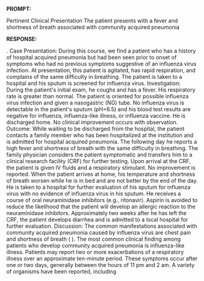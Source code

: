 **PROMPT:**

Pertinent Clinical Presentation  The patient presents with a fever and shortness of breath associated with community acquired pneumonia

**RESPONSE:**

 .  Case Presentation: During this course, we find a patient who has a history of hospital acquired pneumonia but had been seen prior to onset of symptoms who had no previous symptoms suggestive of an influenza virus infection. At presentation, this patient is agitated, has rapid respiration, and complains of the same difficulty in breathing. The patient is taken to a hospital and his sputum is screened for influenza virus.  Investigation: During the patient's initial exam, he coughs and has a fever. His respiratory rate is greater than normal. The patient is oriented for possible influenza virus infection and given a nasogastric (NG) tube. No influenza virus is detectable in the patient's sputum (pH=6.5) and his blood test results are negative for influenza, influenza-like illness, or influenza vaccine. He is discharged home. No clinical improvement occurs with observation.  Outcome: While waiting to be discharged from the hospital, the patient contacts a family member who has been hospitalized at the institution and is admitted for hospital acquired pneumonia. The following day he reports a high fever and shortness of breath with the same difficulty in breathing. The family physician considers the patient symptomatic and transfers him to a clinical research facility (CRF) for further testing. Upon arrival at the CRF, the patient is given IV fluids and a respiratory stimulant. No improvement is reported. When the patient arrives at home, his temperature and shortness of breath worsen while he is in bed and are not better by the end of the day. He is taken to a hospital for further evaluation of his sputum for influenza virus with no evidence of influenza virus in his sputum. He receives a course of oral neuraminidase inhibitors (e.g., ritonavir). Aspirin is avoided to reduce the likelihood that the patient will develop an allergic reaction to the neuraminidase inhibitors. Approximately two weeks after he has left the CRF, the patient develops diarrhea and is admitted to a local hospital for further evaluation.  Discussion: The common manifestations associated with community acquired pneumonia caused by influenza virus are chest pain and shortness of breath ( ). The most common clinical finding among patients who develop community acquired pneumonia is influenza-like illness. Patients may report two or more exacerbations of a respiratory illness over an approximate ten-minute period. These symptoms occur after one or two days, generally between the hours of 11 pm and 2 am. A variety of organisms have been reported, including